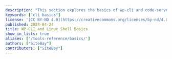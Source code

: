 ```yaml
---
description: "This section explores the basics of wp-cli and code-server shell commands."
keywords: ["cli basics"]
license: '[CC BY-ND 4.0](https://creativecommons.org/licenses/by-nd/4.0)'
published: 2024-04-24
title: WP-CLI and Linux Shell Basics
show_in_lists: true
aliases: ['/tools-reference/basics/']
authors: ["SiteBay"]
contributors: ["SiteBay"]
---
```


